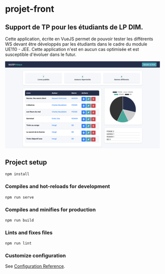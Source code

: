 # projet-front

## Support de TP pour les étudiants de LP DIM.
Cette application, écrite en VueJS permet de pouvoir tester les différents WS devant être développés par les étudiants dans le cadre du module UE110 - JEE.
Cette application n'est en aucun cas optimisée et est susceptible d'évoluer dans le futur. 

![Test Image 3](https://github.com/DwizN/projet-front/blob/master/src/assets/demo-projet.png)

## Project setup
```
npm install
```

### Compiles and hot-reloads for development
```
npm run serve
```

### Compiles and minifies for production
```
npm run build
```

### Lints and fixes files
```
npm run lint
```

### Customize configuration
See [Configuration Reference](https://cli.vuejs.org/config/).
